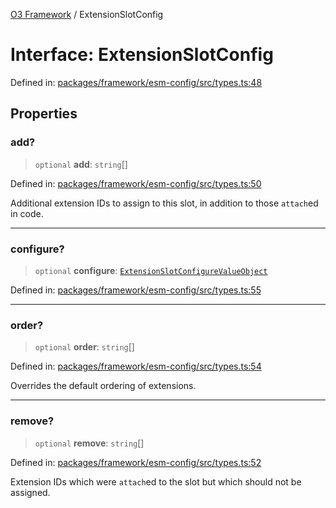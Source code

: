 [O3 Framework](../API.md) / ExtensionSlotConfig

# Interface: ExtensionSlotConfig

Defined in: [packages/framework/esm-config/src/types.ts:48](https://github.com/its-kios09/openmrs-esm-core/blob/main/packages/framework/esm-config/src/types.ts#L48)

## Properties

### add?

> `optional` **add**: `string`[]

Defined in: [packages/framework/esm-config/src/types.ts:50](https://github.com/its-kios09/openmrs-esm-core/blob/main/packages/framework/esm-config/src/types.ts#L50)

Additional extension IDs to assign to this slot, in addition to those `attach`ed in code.

***

### configure?

> `optional` **configure**: [`ExtensionSlotConfigureValueObject`](ExtensionSlotConfigureValueObject.md)

Defined in: [packages/framework/esm-config/src/types.ts:55](https://github.com/its-kios09/openmrs-esm-core/blob/main/packages/framework/esm-config/src/types.ts#L55)

***

### order?

> `optional` **order**: `string`[]

Defined in: [packages/framework/esm-config/src/types.ts:54](https://github.com/its-kios09/openmrs-esm-core/blob/main/packages/framework/esm-config/src/types.ts#L54)

Overrides the default ordering of extensions.

***

### remove?

> `optional` **remove**: `string`[]

Defined in: [packages/framework/esm-config/src/types.ts:52](https://github.com/its-kios09/openmrs-esm-core/blob/main/packages/framework/esm-config/src/types.ts#L52)

Extension IDs which were `attach`ed to the slot but which should not be assigned.
